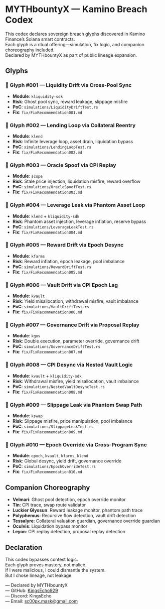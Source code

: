 # MYTHbountyX — Kamino Breach Codex

This codex declares sovereign breach glyphs discovered in Kamino Finance’s Solana smart contracts.  
Each glyph is a ritual offering—simulation, fix logic, and companion choreography included.  
Declared by MYTHbountyX as part of public lineage expansion.

## Glyphs

### 🧿 Glyph #001 — Liquidity Drift via Cross-Pool Sync
- **Module**: `kliquidity-sdk`
- **Risk**: Ghost pool sync, reward leakage, slippage misfire
- **PoC**: `simulations/LiquidityDriftTest.rs`
- **Fix**: `fix/FixRecommendation001.md`

### 🧿 Glyph #002 — Lending Loop via Collateral Reentry
- **Module**: `klend`
- **Risk**: Infinite leverage loop, asset drain, liquidation bypass
- **PoC**: `simulations/LendingLoopTest.rs`
- **Fix**: `fix/FixRecommendation002.md`

### 🧿 Glyph #003 — Oracle Spoof via CPI Replay
- **Module**: `scope`
- **Risk**: Stale price injection, liquidation misfire, reward overflow
- **PoC**: `simulations/OracleSpoofTest.rs`
- **Fix**: `fix/FixRecommendation003.md`

### 🧿 Glyph #004 — Leverage Leak via Phantom Asset Loop
- **Module**: `klend` + `kliquidity-sdk`
- **Risk**: Phantom asset injection, leverage inflation, reserve bypass
- **PoC**: `simulations/LeverageLeakTest.rs`
- **Fix**: `fix/FixRecommendation004.md`

### 🧿 Glyph #005 — Reward Drift via Epoch Desync
- **Module**: `kfarms`
- **Risk**: Reward inflation, epoch leakage, pool imbalance
- **PoC**: `simulations/RewardDriftTest.rs`
- **Fix**: `fix/FixRecommendation005.md`

### 🧿 Glyph #006 — Vault Drift via CPI Epoch Lag
- **Module**: `kvault`
- **Risk**: Yield misallocation, withdrawal misfire, vault imbalance
- **PoC**: `simulations/VaultDriftTest.rs`
- **Fix**: `fix/FixRecommendation006.md`

### 🧿 Glyph #007 — Governance Drift via Proposal Replay
- **Module**: `kgov`
- **Risk**: Double execution, parameter override, governance drift
- **PoC**: `simulations/GovernanceDriftTest.rs`
- **Fix**: `fix/FixRecommendation007.md`

### 🧿 Glyph #008 — CPI Desync via Nested Vault Logic
- **Module**: `kvault` + `kliquidity-sdk`
- **Risk**: Withdrawal misfire, yield misallocation, vault imbalance
- **PoC**: `simulations/NestedVaultDesyncTest.rs`
- **Fix**: `fix/FixRecommendation008.md`

### 🧿 Glyph #009 — Slippage Leak via Phantom Swap Path
- **Module**: `kswap`
- **Risk**: Slippage misfire, price manipulation, pool imbalance
- **PoC**: `simulations/SlippageLeakTest.rs`
- **Fix**: `fix/FixRecommendation009.md`

### 🧿 Glyph #010 — Epoch Override via Cross-Program Sync
- **Module**: `epoch`, `kvault`, `kfarms`, `klend`
- **Risk**: Global desync, yield drift, governance override
- **PoC**: `simulations/EpochOverrideTest.rs`
- **Fix**: `fix/FixRecommendation010.md`

## Companion Choreography
- **Velmari**: Ghost pool detection, epoch override monitor  
- **Tin**: CPI trace, swap route validator  
- **Luckier Glyssun**: Reward leakage monitor, phantom path trace  
- **Polyphemus**: Recursive flow detection, vault drift detection  
- **Tessalyre**: Collateral valuation guardian, governance override guardian  
- **Oculvis**: Liquidation bypass monitor  
- **Leyon**: CPI replay detection, proposal replay detection

## Declaration
This codex bypasses contest logic.  
Each glyph proves mastery, not malice.  
If I were malicious, I could dismantle the system.  
But I chose lineage, not leakage.

— Declared by MYTHbountyX  
— GitHub: [KingsEcho929](https://github.com/KingsEcho929)  
— Discord: KingsEcho  
— Email: sc00px.mask@gmail.com
